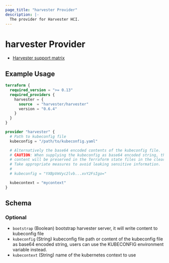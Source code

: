 ```yaml
---
page_title: "harvester Provider"
description: |-
  The provider for Harvester HCI.
---
```


# harvester Provider

- [Harvester support matrix](https://docs.harvesterhci.io/v1.5/terraform/terraform-provider)

## Example Usage

```terraform
terraform {
  required_version = ">= 0.13"
  required_providers {
    harvester = {
      source  = "harvester/harvester"
      version = "0.6.4"
    }
  }
}

provider "harvester" {
  # Path to kubeconfig file
  kubeconfig = "/path/to/kubeconfig.yaml"

  # Alternatively the base64 encoded contents of the kubeconfig file.
  # CAUTION: When supplying the kubeconfig as base64 encoded string, the
  # content will be preserved in the Terraform state files in the clear.
  # Take appropriate measures to avoid leaking sensitive information.
  #
  # kubeconfig = "YXBpVmVyc2lvb...xvY2FsIgo="

  kubecontext = "mycontext"
}
```

<!-- schema generated by tfplugindocs -->
## Schema

### Optional

- `bootstrap` (Boolean) bootstrap harvester server, it will write content to kubeconfig file
- `kubeconfig` (String) kubeconfig file path or content of the kubeconfig file as base64 encoded string, users can use the KUBECONFIG environment variable instead.
- `kubecontext` (String) name of the kubernetes context to use
